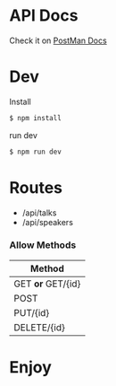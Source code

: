 # API Docs

Check it on [PostMan Docs](https://documenter.getpostman.com/view/5796243/SW18waJP?version=latest)

# Dev

Install

```bash
$ npm install
```

run dev

```bash
$ npm run dev
```

# Routes

- /api/talks
- /api/speakers

### Allow Methods

| Method |
|---|
|  GET **or** GET/{id}      |
|  POST                     |
|  PUT/{id}                 |
|  DELETE/{id}              |

# Enjoy
